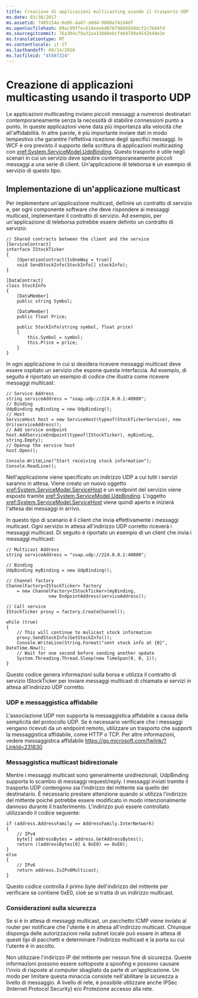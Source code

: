```yaml
---
title: Creazione di applicazioni multicasting usando il trasporto UDP
ms.date: 03/30/2017
ms.assetid: 7485154a-6e85-4a67-a9d4-9008e741d4df
ms.openlocfilehash: 89ac99ffec614eeebd076f9868568dcf2c7b04fd
ms.sourcegitcommit: 76a304c79a32aa13889ebcf4b9789a4542b48e3e
ms.translationtype: MT
ms.contentlocale: it-IT
ms.lasthandoff: 09/14/2018
ms.locfileid: "45587324"
---
```

# <a name="creating-multicasting-applications-using-the-udp-transport"></a>Creazione di applicazioni multicasting usando il trasporto UDP
Le applicazioni multicasting inviano piccoli messaggi a numerosi destinatari contemporaneamente senza la necessità di stabilire connessioni punto a punto. In queste applicazioni viene data più importanza alla velocità che all'affidabilità. In altre parole, è più importante inviare dati in modo tempestivo che garantire l'effettiva ricezione degli specifici messaggi. In WCF è ora previsto il supporto della scrittura di applicazioni multicasting con <xref:System.ServiceModel.UdpBinding>. Questo trasporto è utile negli scenari in cui un servizio deve spedire contemporaneamente piccoli messaggi a una serie di client. Un'applicazione di teleborsa è un esempio di servizio di questo tipo.  
  
## <a name="implementing-a-multicast-application"></a>Implementazione di un'applicazione multicast  
 Per implementare un'applicazione multicast, definire un contratto di servizio e, per ogni componente software che deve rispondere ai messaggi multicast, implementare il contratto di servizio. Ad esempio, per un'applicazione di teleborsa potrebbe essere definito un contratto di servizio:  
  
```  
// Shared contracts between the client and the service  
[ServiceContract]
interface IStockTicker
{
    [OperationContract(IsOneWay = true)]
    void SendStockInfo(StockInfo[] stockInfo);
}

[DataContract]
class StockInfo
{
    [DataMember]
    public string Symbol;

    [DataMember]
    public float Price;

    public StockInfo(string symbol, float price)
    {
        this.Symbol = symbol;
        this.Price = price;
    }
}
```  
  
 In ogni applicazione in cui si desidera ricevere messaggi multicast deve essere ospitato un servizio che espone questa interfaccia.  Ad esempio, di seguito è riportato un esempio di codice che illustra come ricevere messaggi multicast:  
  
```  
// Service Address
string serviceAddress = "soap.udp://224.0.0.1:40000";
// Binding
UdpBinding myBinding = new UdpBinding();
// Host
ServiceHost host = new ServiceHost(typeof(StockTickerService), new Uri(serviceAddress));
// Add service endpoint
host.AddServiceEndpoint(typeof(IStockTicker), myBinding, string.Empty);
// Openup the service host
host.Open();

Console.WriteLine("Start receiving stock information");
Console.ReadLine();
```  
  
 Nell'applicazione viene specificato un indirizzo UDP a cui tutti i servizi saranno in attesa. Viene creato un nuovo oggetto <xref:System.ServiceModel.ServiceHost> e un endpoint del servizio viene esposto tramite <xref:System.ServiceModel.UdpBinding>. L'oggetto <xref:System.ServiceModel.ServiceHost> viene quindi aperto e inizierà l'attesa dei messaggi in arrivo.  
  
 In questo tipo di scenario è il client che invia effettivamente i messaggi multicast. Ogni servizio in attesa all'indirizzo UDP corretto riceverà i messaggi multicast. Di seguito è riportato un esempio di un client che invia i messaggi multicast:  
  
```  
// Multicast Address
string serviceAddress = "soap.udp://224.0.0.1:40000";

// Binding
UdpBinding myBinding = new UdpBinding();

// Channel factory
ChannelFactory<IStockTicker> factory 
    = new ChannelFactory<IStockTicker>(myBinding,
                new EndpointAddress(serviceAddress));

// Call service
IStockTicker proxy = factory.CreateChannel();

while (true)
{
    // This will continue to mulicast stock information
    proxy.SendStockInfo(GetStockInfo());
    Console.WriteLine(String.Format("sent stock info at {0}", DateTime.Now));
    // Wait for one second before sending another update
    System.Threading.Thread.Sleep(new TimeSpan(0, 0, 1));
}
```  
  
 Questo codice genera informazioni sulla borsa e utilizza il contratto di servizio IStockTicker per inviare messaggi multicast di chiamata ai servizi in attesa all'indirizzo UDP corretto.  
  
### <a name="udp-and-reliable-messaging"></a>UDP e messaggistica affidabile  
 L'associazione UDP non supporta la messaggistica affidabile a causa della semplicità del protocollo UDP. Se è necessario verificare che i messaggi vengano ricevuti da un endpoint remoto, utilizzare un trasporto che supporti la messaggistica affidabile, come HTTP o TCP. Per altre informazioni, vedere messaggistica affidabile https://go.microsoft.com/fwlink/?LinkId=231830  
  
### <a name="two-way-multicast-messaging"></a>Messaggistica multicast bidirezionale  
 Mentre i messaggi multicast sono generalmente unidirezionali, UdpBinding supporta lo scambio di messaggi request/reply. I messaggi inviati tramite il trasporto UDP contengono sia l'indirizzo del mittente sia quello del destinatario. È necessario prestare attenzione quando si utilizza l'indirizzo del mittente poiché potrebbe essere modificato in modo intenzionalmente dannoso durante il trasferimento.  L'indirizzo può essere controllato utilizzando il codice seguente:  
  
```  
if (address.AddressFamily == AddressFamily.InterNetwork)
{
    // IPv4
    byte[] addressBytes = address.GetAddressBytes();
    return ((addressBytes[0] & 0xE0) == 0xE0);
}
else
{
    // IPv6
    return address.IsIPv6Multicast;
}
```  
  
 Questo codice controlla il primo byte dell'indirizzo del mittente per verificare se contiene 0xE0, cioè se si tratta di un indirizzo multicast.  
  
### <a name="security-considerations"></a>Considerazioni sulla sicurezza  
 Se si è in attesa di messaggi multicast, un pacchetto ICMP viene inviato al router per notificare che l'utente è in attesa all'indirizzo multicast. Chiunque disponga delle autorizzazioni nella subnet locale può essere in attesa di questi tipi di pacchetti e determinare l'indirizzo multicast e la porta su cui l'utente è in ascolto.  
  
 Non utilizzare l'indirizzo IP del mittente per nessun fine di sicurezza. Queste informazioni possono essere sottoposte a spoofing e possono causare l'invio di risposte al computer sbagliato da parte di un'applicazione. Un modo per limitare questa minaccia consiste nell'abilitare la sicurezza a livello di messaggio. A livello di rete, è possibile utilizzare anche IPSec (Internet Protocol Security) e/o Protezione accesso alla rete.
